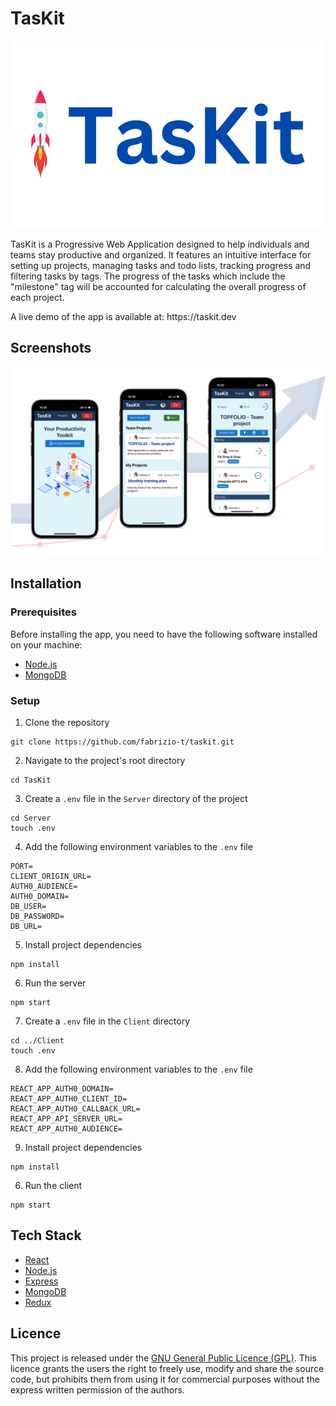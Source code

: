 # TasKit

<p align="center">
  <img src="images/logo.png" />
</p>

<p>TasKit is a Progressive Web Application designed to help individuals and teams stay productive and organized. It features an intuitive interface for setting up projects, managing tasks and todo lists, tracking progress and filtering tasks by tags. The progress of the tasks which include the "milestone" tag will be accounted for calculating the overall progress of each project.</p>
<p>A live demo of the app is available at: https://taskit.dev</p>

## Screenshots

<p align="center">
  <img src="images/10.png" />
</p>

## Installation

### Prerequisites
Before installing the app, you need to have the following software installed on your machine:
- [Node.js](https://nodejs.org/en/download/)
- [MongoDB](https://www.mongodb.com/download-center)

### Setup
1. Clone the repository
```
git clone https://github.com/fabrizio-t/taskit.git
```
2. Navigate to the project's root directory
```
cd TasKit
```
3. Create a `.env` file in the `Server` directory of the project
```
cd Server
touch .env
```
4. Add the following environment variables to the `.env` file
```
PORT=
CLIENT_ORIGIN_URL=
AUTH0_AUDIENCE=
AUTH0_DOMAIN=
DB_USER=
DB_PASSWORD=
DB_URL=
```
5. Install project dependencies
```
npm install
```
6. Run the server
```
npm start
```
7. Create a `.env` file in the `Client` directory
```
cd ../Client
touch .env
```
8. Add the following environment variables to the `.env` file
```
REACT_APP_AUTH0_DOMAIN=
REACT_APP_AUTH0_CLIENT_ID=
REACT_APP_AUTH0_CALLBACK_URL=
REACT_APP_API_SERVER_URL=
REACT_APP_AUTH0_AUDIENCE=
```
9. Install project dependencies
```
npm install
```
6. Run the client
```
npm start
```

## Tech Stack
- [React](https://reactjs.org/)
- [Node.js](https://nodejs.org/)
- [Express](https://expressjs.com/)
- [MongoDB](https://www.mongodb.com/)
- [Redux](https://redux.js.org/)

## Licence
This project is released under the [GNU General Public Licence (GPL)](https://www.gnu.org/licenses/gpl-3.0.en.html). This licence grants the users the right to freely use, modify and share the source code, but prohibits them from using it for commercial purposes without the express written permission of the authors.

